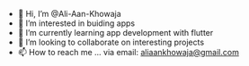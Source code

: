 - 👋 Hi, I’m @Ali-Aan-Khowaja
- 👀 I’m interested in buiding apps
- 🌱 I’m currently learning app development with flutter
- 💞️ I’m looking to collaborate on interesting projects
- 📫 How to reach me ... via email: aliaankhowaja@gmail.com

<!---
Ali-Aan-Khowaja/Ali-Aan-Khowaja is a ✨ special ✨ repository because its `README.md` (this file) appears on your GitHub profile.
You can click the Preview link to take a look at your changes.
--->
